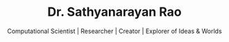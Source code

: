 ---
title: "Dr. Sathyanarayan Rao"
subtitle: "Computational Scientist | Researcher | Creator | Explorer of Ideas & Worlds"
intro_text: |
  Welcome! I'm Dr. Sathyanarayan Rao, a computational scientist and research associate at the Indian Institute of Science (IISc), Bengaluru.  
  My work bridges scientific software development, machine learning, and high-performance computing with applications in hydrology, digital agriculture, and complex systems.  

  Through my PhD (UCLouvain, Belgium) and international research experiences in Germany, Belgium, and the USA, I've developed a strong background in computational modeling, data-driven simulation, time-series analysis, and digital twin development. At IISc, I apply these skills to integrate remote sensing, machine learning, and field data to better understand soil–water–crop interactions.  

  Beyond research, I actively engage in technical communication and education**, running the YouTube channel named Compute Stories, where I explain computational science, data analysis, and modeling concepts in simple, accessible ways.  

  On this site, you’ll find my research highlights, technical projects, and reflections on computational approaches in science and engineering. Feel free to explore and connect with me through the platforms below!

background_image: "images/background.png" 
image: "images/sathya.jpg"
video_url: "videos/video1.mp4"
video_poster: "images/video-poster.jpg"  
# Define categories with their visual properties
categories:
  - name: "academic"
    title: "Academic" 
    icon: "fas fa-graduation-cap"
    gradient: "bg-gradient-primary"
  - name: "coding"
    title: "Coding & Technical"
    icon: "fas fa-code"
    gradient: "bg-gradient-info"
  - name: "connect"
    title: "Connect"
    icon: "fas fa-share-alt"
    gradient: "bg-gradient-success"
  - name: "hobby"
    title: "Hobbies"
    icon: "fas fa-camera-retro"
    gradient: "bg-gradient-danger"
  - name: "cv"
    title: "Curriculum Vitae"
    icon: "fas fa-file-alt"
    gradient: "bg-gradient-primary"
    
# Cards with category assignments
cards:
  - title: "Connect me on LinkedIn"
    icon: "images/linkedin.png"
    iconH: "80px"
    iconW: "80px"
    link: "https://www.linkedin.com/in/sathyanarayanrao1/"
    category: "connect"

  - title: "Follow me on X"
    icon: "images/X.png"
    iconH: "80px"
    iconW: "80px"
    link: "https://x.com/DrSathyan10"
    category: "connect"  

  - title: "Connect on Topmate"
    icon: "images/topmate.png"  
    iconH: "60px"
    iconW: "60px"
    link: "https://topmate.io/dr_sathyanarayan_rao"
    category: "connect"
    
  - title: "GitHub"
    icon: "images/github.png"
    iconH: "60px"
    iconW: "60px"
    link: "https://github.com/sraocodes"
    category: "coding"
    
  - title: "Kaggle"
    icon: "images/kaggle.png"
    iconH: "60px"
    iconW: "120px"
    link: "https://www.kaggle.com/sathyanarayanrao89"
    category: "coding"
    
  - title: "Google Scholar"
    icon: "images/googlescholar.png"
    iconH: "50px"
    iconW: "50px"
    link: "https://scholar.google.co.uk/citations?user=9yc3jiIAAAAJ&hl=en"
    category: "academic"
    
  - title: "MATLAB files"
    icon: "images/matlab.png"
    iconH: "50px"
    iconW: "50px"
    link: "https://www.mathworks.com/matlabcentral/profile/authors/2686490"
    category: "coding"

  - title: "Compute Stories"
    link: "https://www.youtube.com/@ComputeStories"
    icon: "images/youtube.png"
    iconH: "70px"
    iconW: "60px"
    category: "coding"

  - title: "Orcid"
    link: "https://orcid.org/0000-0002-0071-5167"
    icon: "images/orcid.png"
    iconH: "70px"
    iconW: "60px"
    category: "academic"

  - title: "PhD Thesis"
    link: "files/my_thesis.pdf"
    emoji: "🎓"
    emojiSize: "3rem"
    category: "academic"
    
  - title: "MS Thesis"
    link: "https://louis.uah.edu/uah-theses/579/"
    emoji: "🎓"
    emojiSize: "3rem"
    category: "academic"

  - title: "Shutterstock"
    icon: "images/shutterstock.png"  
    iconH: "60px"
    iconW: "60px"
    link: "https://www.shutterstock.com/g/sathyanarayanrao"  
    category: "hobby"  

  - title: "Download PDF"
    emoji: "🎓"
    emojiSize: "3rem"
    link: "files/CV_Academics.pdf"
    category: "cv"
      

---